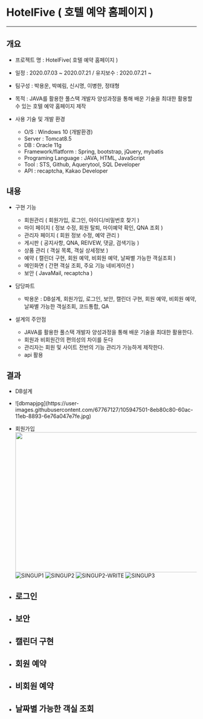 # HotelFive ( 호텔 예약 홈페이지 ) 
-----------
## 개요
+ 프로젝트 명 : HotelFive( 호텔 예약 홈페이지 )

+ 일정 : 2020.07.03 ~ 2020.07.21 / 유지보수 : 2020.07.21 ~

+ 팀구성 : 박용운, 박예림, 신시명, 이병한, 정태형 

+ 목적 : JAVA를 활용한 풀스택 개발자 양성과정을 통해 배운 기술을 최대한 활용할 수 있는 호텔 예약 홈페이지 제작

+ 사용 기술 및 개발 환경

  - O/S : Windows 10 (개발환경)
  - Server : Tomcat8.5
  - DB : Oracle 11g
  - Framework/flatform : Spring, bootstrap, jQuery, mybatis
  - Programing Language : JAVA, HTML, JavaScript
  - Tool : STS, Github, Aquerytool, SQL Developer
  - API : recaptcha, Kakao Developer
  
## 내용 

+ 구현 기능 
 
  - 회원관리 ( 회원가입, 로그인, 아이디/비밀번호 찾기 )
  - 마이 페이지 ( 정보 수정, 회원 탈퇴, 마이예약 확인, QNA 조회 )
  - 관리자 페이지 ( 회원 정보 수정, 예약 관리 )
  - 게시판 ( 공지사항, QNA, REIVEW, 댓글, 검색기능 ) 
  - 상품 관리 ( 객실 목록, 객실 상세정보 )
  - 예약 ( 캘린더 구현, 회원 예약, 비회원 예약, 날짜별 가능한 객실조회 )
  - 메인화면 ( 간편 객실 조회, 주요 기능 네비게이션 ) 
  - 보안 ( JavaMail, recaptcha ) 
  
+ 담당파트 
  
  - 박용운 : DB설계, 회원가입, 로그인, 보안, 캘린더 구현, 회원 예약, 비회원 예약, 날짜별 가능한 객실조회, 코드통합, QA 
  
  
+ 설계의 주안점
   
  - JAVA를 활용한 풀스택 개발자 양성과정을 통해 배운 기술을 최대한 활용한다.
  - 회원과 비회원간의 편의성의 차이를 둔다
  - 관리자는 회원 및 사이트 전반의 기능 관리가 가능하게 제작한다.
  - api 활용 
   


## 결과

+ DB설계 
  <li>![dbmapjpg](https://user-images.githubusercontent.com/67767127/105947501-8eb80c80-60ac-11eb-8893-6e76a047e7fe.jpg)</li>
  
+ 회원가입
  <img src="https://user-images.githubusercontent.com/67767127/105949103-81e8e800-60af-11eb-8bab-12bcb04fd3b5.PNG"  width="700" height="370">
  ![SINGUP1](https://user-images.githubusercontent.com/67767127/105949103-81e8e800-60af-11eb-8bab-12bcb04fd3b5.PNG)
  ![SINGUP2](https://user-images.githubusercontent.com/67767127/105949107-831a1500-60af-11eb-8a23-09c757ea270d.PNG)
  ![SINGUP2-WRITE](https://user-images.githubusercontent.com/67767127/105949114-86ad9c00-60af-11eb-99e3-bafda0bf8c97.PNG)
  ![SINGUP3](https://user-images.githubusercontent.com/67767127/105949119-89a88c80-60af-11eb-8a9d-4b3ab43c5766.PNG)
  
+ 로그인
  -
  
+ 보안
  -
  
+ 캘린더 구현
  -
  
+ 회원 예약
  -
  
+ 비회원 예약
  -
  
+ 날짜별 가능한 객실 조회
  -

